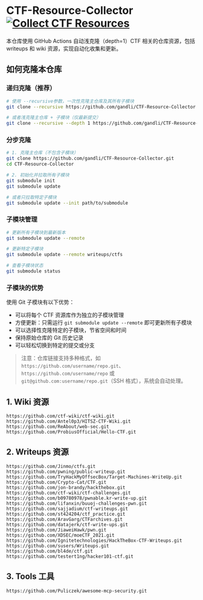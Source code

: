 # CTF-Resource-Collector [![Collect CTF Resources](https://github.com/gandli/CTF-Resource-Collector/actions/workflows/clone-submodules.yml/badge.svg)](https://github.com/gandli/CTF-Resource-Collector/actions/workflows/clone-submodules.yml)

本仓库使用 GitHub Actions 自动浅克隆（depth=1）CTF 相关的仓库资源，包括 writeups 和 wiki 资源，实现自动化收集和更新。

## 如何克隆本仓库

### 递归克隆（推荐）

```bash
# 使用 --recursive参数，一次性克隆主仓库及其所有子模块
git clone --recursive https://github.com/gandli/CTF-Resource-Collector.git

# 或者浅克隆主仓库 + 子模块（仅最新提交）
git clone --recursive --depth 1 https://github.com/gandli/CTF-Resource-Collector.git
```

### 分步克隆

```bash
# 1. 克隆主仓库（不包含子模块）
git clone https://github.com/gandli/CTF-Resource-Collector.git
cd CTF-Resource-Collector

# 2. 初始化并拉取所有子模块
git submodule init
git submodule update

# 或者只拉取特定子模块
git submodule update --init path/to/submodule
```

### 子模块管理

```bash
# 更新所有子模块到最新版本
git submodule update --remote

# 更新特定子模块
git submodule update --remote writeups/ctfs

# 查看子模块状态
git submodule status
```

### 子模块的优势

使用 Git 子模块有以下优势：

- 可以将每个 CTF 资源库作为独立的子模块管理
- 方便更新：只需运行 `git submodule update --remote` 即可更新所有子模块
- 可以选择性克隆特定的子模块，节省空间和时间
- 保持原始仓库的 Git 历史记录
- 可以轻松切换到特定的提交或分支

> 注意：仓库链接支持多种格式，如 `https://github.com/username/repo.git`、`https://github.com/username/repo` 或 `git@github.com:username/repo.git`（SSH 格式），系统会自动处理。

## 1. Wiki 资源

```
https://github.com/ctf-wiki/ctf-wiki.git
https://github.com/Antel0p3/HITSZ-CTF-Wiki.git
https://github.com/ReAbout/web-sec.git
https://github.com/ProbiusOfficial/Hello-CTF.git
```

## 2. Writeups 资源

```
https://github.com/Jinmo/ctfs.git
https://github.com/pwning/public-writeup.git
https://github.com/TryHackMyOffsecBox/Target-Machines-WriteUp.git
https://github.com/Crypto-Cat/CTF.git
https://github.com/jon-brandy/hackthebox.git
https://github.com/ctf-wiki/ctf-challenges.git
https://github.com/b09780978/pwnable.kr-write-up.git
https://github.com/lifanxin/buuoj-challenges-pwn.git
https://github.com/sajjadium/ctf-writeups.git
https://github.com/st424204/ctf_practice.git
https://github.com/AravGarg/CTFarchives.git
https://github.com/datajerk/ctf-write-ups.git
https://github.com/JiaweiHawk/pwn.git
https://github.com/XDSEC/moeCTF_2021.git
https://github.com/Ignitetechnologies/HackTheBox-CTF-Writeups.git
https://github.com/susers/Writeups.git
https://github.com/bl4de/ctf.git
https://github.com/testert1ng/hacker101-ctf.git
```

## 3. Tools 工具

```
https://github.com/Puliczek/awesome-mcp-security.git
```